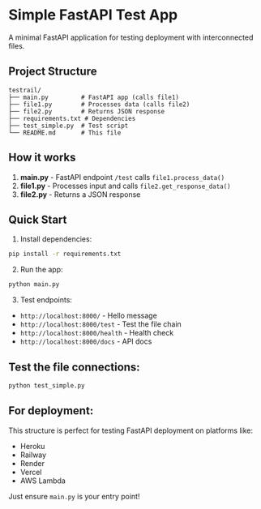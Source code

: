# Simple FastAPI Test App

A minimal FastAPI application for testing deployment with interconnected files.

## Project Structure

```
testrail/
├── main.py         # FastAPI app (calls file1)
├── file1.py        # Processes data (calls file2)  
├── file2.py        # Returns JSON response
├── requirements.txt # Dependencies
├── test_simple.py  # Test script
└── README.md       # This file
```

## How it works

1. **main.py** - FastAPI endpoint `/test` calls `file1.process_data()`
2. **file1.py** - Processes input and calls `file2.get_response_data()`
3. **file2.py** - Returns a JSON response

## Quick Start

1. Install dependencies:
```bash
pip install -r requirements.txt
```

2. Run the app:
```bash
python main.py
```

3. Test endpoints:
- `http://localhost:8000/` - Hello message
- `http://localhost:8000/test` - Test the file chain
- `http://localhost:8000/health` - Health check
- `http://localhost:8000/docs` - API docs

## Test the file connections:
```bash
python test_simple.py
```

## For deployment:
This structure is perfect for testing FastAPI deployment on platforms like:
- Heroku
- Railway  
- Render
- Vercel
- AWS Lambda

Just ensure `main.py` is your entry point!
